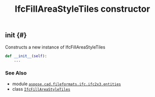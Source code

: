 ﻿---
title: IfcFillAreaStyleTiles constructor
second_title: Aspose.CAD for Python via .NET API References
description: 
type: docs
weight: 10
url: /python-net/aspose.cad.fileformats.ifc.ifc2x3.entities/ifcfillareastyletiles/__init__/
is_root: false
---

## __init__ {#}

Constructs a new instance of IfcFillAreaStyleTiles



```python
def __init__(self):
    ...
```





### See Also
* module [`aspose.cad.fileformats.ifc.ifc2x3.entities`](../../)
* class [`IfcFillAreaStyleTiles`](/cad/python-net/aspose.cad.fileformats.ifc.ifc2x3.entities/ifcfillareastyletiles)
